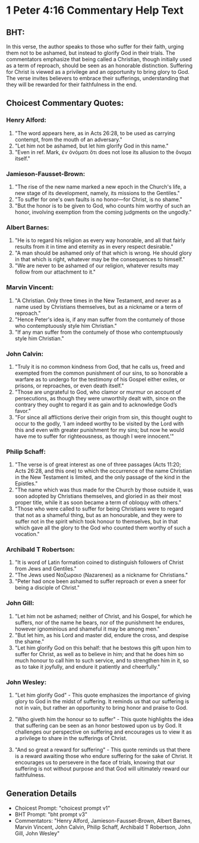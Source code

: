 # 1 Peter 4:16 Commentary Help Text

## BHT:
In this verse, the author speaks to those who suffer for their faith, urging them not to be ashamed, but instead to glorify God in their trials. The commentators emphasize that being called a Christian, though initially used as a term of reproach, should be seen as an honorable distinction. Suffering for Christ is viewed as a privilege and an opportunity to bring glory to God. The verse invites believers to embrace their sufferings, understanding that they will be rewarded for their faithfulness in the end.

## Choicest Commentary Quotes:
### Henry Alford:
1. "The word appears here, as in Acts 26:28, to be used as carrying contempt, from the mouth of an adversary."
2. "Let him not be ashamed, but let him glorify God in this name."
3. "Even in ref. Mark, ἐν ὀνόματι ὅτι does not lose its allusion to the ὄνομα itself."

### Jamieson-Fausset-Brown:
1. "The rise of the new name marked a new epoch in the Church's life, a new stage of its development, namely, its missions to the Gentiles."
2. "To suffer for one's own faults is no honor—for Christ, is no shame."
3. "But the honor is to be given to God, who counts him worthy of such an honor, involving exemption from the coming judgments on the ungodly."

### Albert Barnes:
1. "He is to regard his religion as every way honorable, and all that fairly results from it in time and eternity as in every respect desirable."
2. "A man should be ashamed only of that which is wrong. He should glory in that which is right, whatever may be the consequences to himself."
3. "We are never to be ashamed of our religion, whatever results may follow from our attachment to it."

### Marvin Vincent:
1. "A Christian. Only three times in the New Testament, and never as a name used by Christians themselves, but as a nickname or a term of reproach." 
2. "Hence Peter's idea is, if any man suffer from the contumely of those who contemptuously style him Christian."
3. "If any man suffer from the contumely of those who contemptuously style him Christian."

### John Calvin:
1. "Truly it is no common kindness from God, that he calls us, freed and exempted from the common punishment of our sins, to so honorable a warfare as to undergo for the testimony of his Gospel either exiles, or prisons, or reproaches, or even death itself."
2. "Those are ungrateful to God, who clamor or murmur on account of persecutions, as though they were unworthily dealt with, since on the contrary they ought to regard it as gain and to acknowledge God’s favor."
3. "For since all afflictions derive their origin from sin, this thought ought to occur to the godly, 'I am indeed worthy to be visited by the Lord with this and even with greater punishment for my sins; but now he would have me to suffer for righteousness, as though I were innocent.'"

### Philip Schaff:
1. "The verse is of great interest as one of three passages (Acts 11:20; Acts 26:28, and this one) to which the occurrence of the name Christian in the New Testament is limited, and the only passage of the kind in the Epistles."
2. "The name which was thus made for the Church by those outside it, was soon adopted by Christians themselves, and gloried in as their most proper title, while it as soon became a term of obloquy with others."
3. "Those who were called to suffer for being Christians were to regard that not as a shameful thing, but as an honourable, and they were to suffer not in the spirit which took honour to themselves, but in that which gave all the glory to the God who counted them worthy of such a vocation."

### Archibald T Robertson:
1. "It is word of Latin formation coined to distinguish followers of Christ from Jews and Gentiles."
2. "The Jews used Ναζωραιο (Nazarenes) as a nickname for Christians."
3. "Peter had once been ashamed to suffer reproach or even a sneer for being a disciple of Christ."

### John Gill:
1. "Let him not be ashamed; neither of Christ, and his Gospel, for which he suffers, nor of the name he bears, nor of the punishment he endures, however ignominious and shameful it may be among men."
2. "But let him, as his Lord and master did, endure the cross, and despise the shame."
3. "Let him glorify God on this behalf: that he bestows this gift upon him to suffer for Christ, as well as to believe in him; and that he does him so much honour to call him to such service, and to strengthen him in it, so as to take it joyfully, and endure it patiently and cheerfully."

### John Wesley:
1. "Let him glorify God" - This quote emphasizes the importance of giving glory to God in the midst of suffering. It reminds us that our suffering is not in vain, but rather an opportunity to bring honor and praise to God.

2. "Who giveth him the honour so to suffer" - This quote highlights the idea that suffering can be seen as an honor bestowed upon us by God. It challenges our perspective on suffering and encourages us to view it as a privilege to share in the sufferings of Christ.

3. "And so great a reward for suffering" - This quote reminds us that there is a reward awaiting those who endure suffering for the sake of Christ. It encourages us to persevere in the face of trials, knowing that our suffering is not without purpose and that God will ultimately reward our faithfulness.


## Generation Details
- Choicest Prompt: "choicest prompt v1"
- BHT Prompt: "bht prompt v3"
- Commentators: "Henry Alford, Jamieson-Fausset-Brown, Albert Barnes, Marvin Vincent, John Calvin, Philip Schaff, Archibald T Robertson, John Gill, John Wesley"
